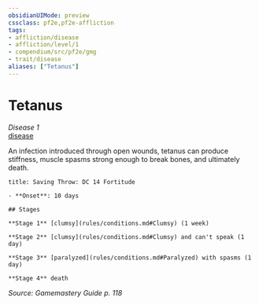 ```yaml
---
obsidianUIMode: preview
cssclass: pf2e,pf2e-affliction
tags:
- affliction/disease
- affliction/level/1
- compendium/src/pf2e/gmg
- trait/disease
aliases: ["Tetanus"]
---
```

# Tetanus
*Disease 1*  
[disease](Reference/Rules/Traits/disease.md "Disease Effect Trait")  

An infection introduced through open wounds, tetanus can produce stiffness, muscle spasms strong enough to break bones, and ultimately death.

```ad-inline-affliction
title: Saving Throw: DC 14 Fortitude

- **Onset**: 10 days

## Stages

**Stage 1** [clumsy](rules/conditions.md#Clumsy) (1 week)

**Stage 2** [clumsy](rules/conditions.md#Clumsy) and can't speak (1 day)

**Stage 3** [paralyzed](rules/conditions.md#Paralyzed) with spasms (1 day)

**Stage 4** death
```

*Source: Gamemastery Guide p. 118*